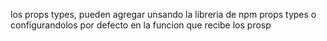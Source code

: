 los props types, pueden agregar unsando la libreria de npm props types o configurandolos por defecto en la funcion que recibe los prosp